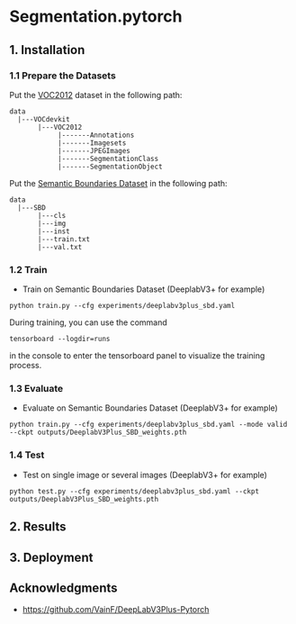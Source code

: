 # Segmentation.pytorch


## 1. Installation
### 1.1 Prepare the Datasets
Put the [VOC2012](http://host.robots.ox.ac.uk/pascal/VOC/voc2012/index.html) dataset in the following path:
```
data
  |---VOCdevkit
       |---VOC2012
            |-------Annotations
            |-------Imagesets
            |-------JPEGImages
            |-------SegmentationClass
            |-------SegmentationObject
```
Put the [Semantic Boundaries Dataset](http://home.bharathh.info/pubs/codes/SBD/download.html) in the following path:
```
data
  |---SBD
       |---cls
       |---img
       |---inst
       |---train.txt
       |---val.txt
```

### 1.2 Train
+ Train on Semantic Boundaries Dataset (DeeplabV3+ for example)
```commandline
python train.py --cfg experiments/deeplabv3plus_sbd.yaml
```
During training, you can use the command
```commandline
tensorboard --logdir=runs
```
in the console to enter the tensorboard panel to visualize the training process.

### 1.3 Evaluate
+ Evaluate on Semantic Boundaries Dataset (DeeplabV3+ for example)
```commandline
python train.py --cfg experiments/deeplabv3plus_sbd.yaml --mode valid --ckpt outputs/DeeplabV3Plus_SBD_weights.pth
```


### 1.4 Test
+ Test on single image or several images (DeeplabV3+ for example)
```commandline
python test.py --cfg experiments/deeplabv3plus_sbd.yaml --ckpt outputs/DeeplabV3Plus_SBD_weights.pth
```


## 2. Results

## 3. Deployment

## Acknowledgments
+ https://github.com/VainF/DeepLabV3Plus-Pytorch